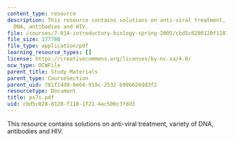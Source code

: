 ```yaml
---
content_type: resource
description: This resource contains solutions on anti-viral treatment, variety of
  DNA, antibodies and HIV.
file: /courses/7-014-introductory-biology-spring-2005/cbd5c0280120f1181f214ac506c3fdd3_ps7s.pdf
file_size: 177780
file_type: application/pdf
learning_resource_types: []
license: https://creativecommons.org/licenses/by-nc-sa/4.0/
ocw_type: OCWFile
parent_title: Study Materials
parent_type: CourseSection
parent_uid: 781f14d9-0e64-919c-2532-b99b626dd3f2
resourcetype: Document
title: ps7s.pdf
uid: cbd5c028-0120-f118-1f21-4ac506c3fdd3
---
```

This resource contains solutions on anti-viral treatment, variety of DNA, antibodies and HIV.